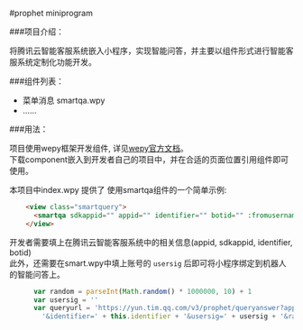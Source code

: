 #prophet miniprogram



###项目介绍：

将腾讯云智能客服系统嵌入小程序，实现智能问答，并主要以组件形式进行智能客服系统定制化功能开发。

###组件列表：

* 菜单消息 smartqa.wpy
* ……

###用法：


项目使用wepy框架开发组件, 详见[wepy官方文档](https://tencent.github.io/wepy/document.html)。<br>
下载component嵌入到开发者自己的项目中，并在合适的页面位置引用组件即可使用。<br>


本项目中index.wpy 提供了 使用smartqa组件的一个简单示例:

```html
    <view class="smartquery">
      <smartqa sdkappid="" appid="" identifier="" botid="" :fromusername.sync="globalNickName"></smartqa>
    </view>
```

开发者需要填上在腾讯云智能客服系统中的相关信息(appid, sdkappid, identifier, botid)<br>
此外，还需要在smart.wpy中填上账号的 `usersig` 后即可将小程序绑定到机器人的智能问答上。


```javascript
      var random = parseInt(Math.random() * 1000000, 10) + 1
      var usersig = ''
      var queryurl = 'https://yun.tim.qq.com/v3/prophet/queryanswer?appid=' + this.appid + '&sdkappid=' + this.sdkappid +
        '&identifier=' + this.identifier + '&usersig=' + usersig + '&random=' + random +'&contenttype=json'
```

